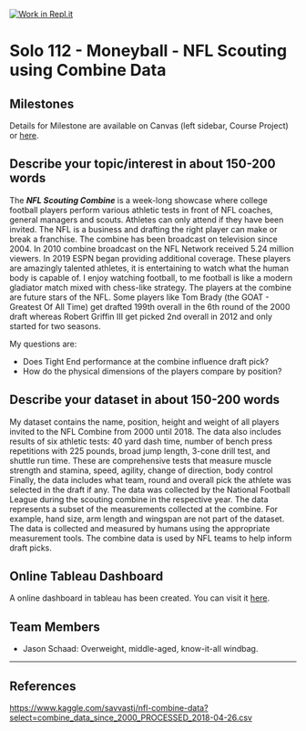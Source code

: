[![Work in Repl.it](https://classroom.github.com/assets/work-in-replit-14baed9a392b3a25080506f3b7b6d57f295ec2978f6f33ec97e36a161684cbe9.svg)](https://classroom.github.com/online_ide?assignment_repo_id=362867&assignment_repo_type=GroupAssignmentRepo)
# Solo 112 - Moneyball - NFL Scouting using Combine Data

## Milestones

Details for Milestone are available on Canvas (left sidebar, Course Project) or [here](https://firas.moosvi.com/courses/data301/project/milestone01.html).

## Describe your topic/interest in about 150-200 words

The ***NFL Scouting Combine*** is a week-long showcase where college football players perform various athletic tests in front of NFL coaches, general managers and scouts. Athletes can only attend if they have been invited. The NFL is a business and drafting the right player can make or break a franchise. The combine has been broadcast on television since 2004. In 2010 combine broadcast on the NFL Network received 5.24 million viewers. In 2019 ESPN began providing additional coverage. These players are amazingly talented athletes, it is entertaining to watch what the human body is capable of. I enjoy watching football, to me football is like a modern gladiator match mixed with chess-like strategy. The players at the combine are future stars of the NFL. Some players like Tom Brady (the GOAT - Greatest Of All Time) get drafted 199th overall in the 6th round of the 2000 draft whereas Robert Griffin III get picked 2nd overall in 2012 and only started for two seasons.

My questions are:
- Does Tight End performance at the combine influence draft pick?
- How do the physical dimensions of the players compare by position?

## Describe your dataset in about 150-200 words

My dataset contains the name, position, height and weight of all players invited to the NFL Combine from 2000 until 2018. The data also includes results of six athletic tests: 40 yard dash time, number of bench press repetitions with 225 pounds, broad jump length, 3-cone drill test, and shuttle run time. These are comprehensive tests that measure muscle strength and stamina, speed, agility, change of direction, body control Finally, the data includes what team, round and overall pick the athlete was selected in the draft if any. The data was collected by the National Football League during the scouting combine in the respective year. The data represents a subset of the measurements collected at the combine. For example, hand size, arm length and wingspan are not part of the dataset. The data is collected and measured by humans using the appropriate measurement tools. The combine data is used by NFL teams to help inform draft picks.  

## Online Tableau Dashboard

A online dashboard in tableau has been created. You can visit it [here](https://us-west-2b.online.tableau.com/#/site/data301/workbooks/344640?:origin=card_share_link).
## Team Members

- Jason Schaad: Overweight, middle-aged, know-it-all windbag.

---

## References

https://www.kaggle.com/savvastj/nfl-combine-data?select=combine_data_since_2000_PROCESSED_2018-04-26.csv
